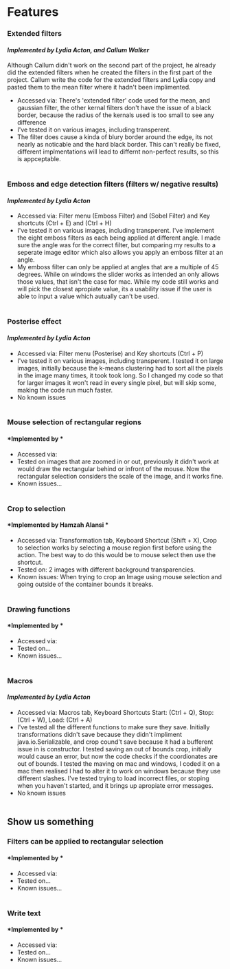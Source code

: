 # Features

### **Extended filters**
#### *Implemented by Lydia Acton, and Callum Walker*
Although Callum didn't work on the second part of the project, he already did the extended filters when he created the filters in the first part of the project. Callum write the code for the extended filters and Lydia copy and pasted them to the mean filter where it hadn't been implimented. 
- Accessed via: There's 'extended filter' code used for the mean, and gaussian filter, the other kernal filters don't have the issue of a black border, because the radius of the kernals used is too small to see any difference
- I've tested it on various images, including transperent.
- The filter does cause a kinda of blury border around the edge, its not nearly as noticable and the hard black border. This can't really be fixed, different implmentations will lead to differnt non-perfect results, so this is appceptable.
<br/><br/>

### **Emboss and edge detection filters (filters w/ negative results)**
#### *Implemented by Lydia Acton*
- Accessed via: Filter menu (Emboss Filter) and (Sobel Filter) and Key shortcuts (Ctrl + E) and (Ctrl + H)
- I've tested it on various images, including transperent. I've implement the eight emboss filters as each being applied at different angle. I made sure the angle was for the correct filter, but comparing my results to a seperate image editor which also allows you apply an emboss filter at an angle. 
- My emboss filter can only be applied at angles that are a multiple of 45 degrees. While on windows the slider works as intended an only allows those values, that isn't the case for mac. While my code still works and will pick the closest apropiate value, its a usability issue if the user is able to input a value which autually can't be used.
<br/><br/>

### **Posterise effect**
#### *Implemented by Lydia Acton*
- Accessed via: Filter menu (Posterise) and Key shortcuts (Ctrl + P)
- I've tested it on various images, including transperent. I tested it on large images, initially because the k-means clustering had to sort all the pixels in the image many times, it took took long. So I changed my code so that for larger images it won't read in every single pixel, but will skip some, making the code run much faster.
- No known issues
<br/><br/>

### **Mouse selection of rectangular regions**
#### *Implemented by *
- Accessed via: 
- Tested on images that are zoomed in or out, previously it didn't work at would draw the rectangular behind or infront of the mouse. Now the rectangular selection considers the scale of the image, and it works fine.
- Known issues...
<br/><br/>

### **Crop to selection**
#### *Implemented by Hamzah Alansi *
- Accessed via: Transformation tab, Keyboard Shortcut (Shift + X), Crop to selection works by selecting a mouse region first before using the action. The best way to do this would be to mouse select then use the shortcut.
- Tested on: 2 images with different background transparencies.
- Known issues: When trying to crop an Image using mouse selection and going outside of the container bounds it breaks.
<br/><br/>

### **Drawing functions**
#### *Implemented by *
- Accessed via: 
- Tested on...
- Known issues...
<br/><br/>

### **Macros**
#### *Implemented by Lydia Acton*
- Accessed via: Macros tab, Keyboard Shortcuts Start: (Ctrl + Q), Stop:(Ctrl + W), Load: (Ctrl + A)
- I've tested all the different functions to make sure they save. Initially transformations didn't save because they didn't impliment java.io.Serializable, and crop cound't save because it had a bufferent issue in is constructor. I tested saving an out of bounds crop, initially would cause an error, but now the code checks if the coordionates are out of bounds. I tested the maving on mac and windows, I coded it on a mac then realised I had to alter it to work on windows because they use different slashes. I've tested trying to load incorrect files, or stoping when you haven't started, and it brings up apropiate error messages. 
- No known issues
<br/><br/>

## **Show us something**

### **Filters can be applied to rectangular selection**
#### *Implemented by *
- Accessed via: 
- Tested on...
- Known issues...
<br/><br/>

### **Write text**
#### *Implemented by *
- Accessed via: 
- Tested on...
- Known issues...
<br/><br/>